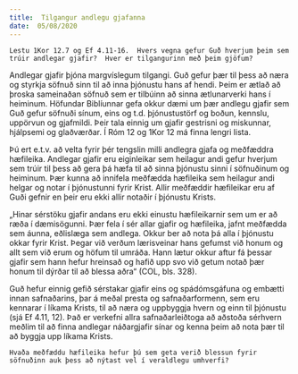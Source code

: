 ```yaml
---
title:  Tilgangur andlegu gjafanna
date:  05/08/2020
---
```


`Lestu 1Kor 12.7 og Ef 4.11-16.  Hvers vegna gefur Guð hverjum þeim sem trúir andlegar gjafir?  Hver er tilgangurinn með þeim gjöfum?`

Andlegar gjafir þjóna margvíslegum tilgangi.  Guð gefur þær til þess að næra og styrkja söfnuð sinn til að inna þjónustu hans af hendi.  Þeim er ætlað að þroska sameinaðan söfnuð sem er tilbúinn að sinna ætlunarverki hans í heiminum.  Höfundar Biblíunnar gefa okkur dæmi um þær andlegu gjafir sem Guð gefur söfnuði sínum, eins og t.d. þjónustustörf og boðun, kennslu, uppörvun og gjafmildi.  Þeir tala einnig um gjafir gestrisni og miskunnar, hjálpsemi og glaðværðar.  Í Róm 12 og 1Kor 12 má finna lengri lista.

Þú ert e.t.v. að velta fyrir þér tengslin milli andlegra gjafa og meðfæddra hæfileika.  Andlegar gjafir eru eiginleikar sem heilagur andi gefur hverjum sem trúir til þess að gera þá hæfa til að sinna þjónustu sinni í söfnuðinum og heiminum.  Þær kunna að innifela meðfædda hæfileika sem heilagur andi helgar og notar í þjónustunni fyrir Krist.  Allir meðfæddir hæfileikar eru af Guði gefnir en þeir eru ekki allir notaðir í þjónustu Krists.

„Hinar sérstöku gjafir andans eru ekki einustu hæfileikarnir sem um er að ræða í dæmisögunni.  Þær fela í sér allar gjafir og hæfileika, jafnt meðfædda sem áunna, eðlislæga sem andlega.  Okkur ber að nota þá alla í þjónustu okkar fyrir Krist.  Þegar við verðum lærisveinar hans gefumst við honum og allt sem við erum og höfum til umráða.  Hann lætur okkur aftur fá þessar gjafir sem hann hefur hreinsað og hafið upp svo við getum notað þær honum til dýrðar til að blessa aðra“ (COL, bls. 328).

Guð hefur einnig gefið sérstakar gjafir eins og spádómsgáfuna og embætti innan safnaðarins, þar á meðal presta og safnaðarformenn, sem eru kennarar í líkama Krists, til að næra og uppbyggja hvern og einn til þjónustu (sjá Ef 4.11, 12).  Það er verkefni allra safnaðarleiðtoga að aðstoða sérhvern meðlim til að finna andlegar náðargjafir sínar  og kenna þeim að nota þær til að byggja upp líkama Krists.

`Hvaða meðfæddu hæfileika hefur þú sem geta verið blessun fyrir söfnuðinn auk þess að nýtast vel í veraldlegu umhverfi?`